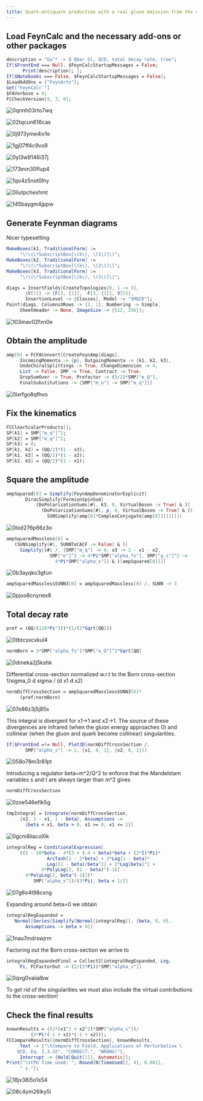 ```yaml
---
title: Quark-antiquark production with a real gluon emission from the decay of a virtual photon
---
```



## Load FeynCalc and the necessary add-ons or other packages

```mathematica
description = "Ga^* -> Q Qbar Gl, QCD, total decay rate, tree"; 
If[$FrontEnd === Null, $FeynCalcStartupMessages = False; 
      Print[description]; ]; 
If[$Notebooks === False, $FeynCalcStartupMessages = False]; 
$LoadAddOns = {"FeynArts"}; 
Get["FeynCalc`"]
$FAVerbose = 0; 
FCCheckVersion[9, 3, 0]; 
```

![0qnnh03rto7wq](img/0qnnh03rto7wq.svg)

![02tqcun616cas](img/02tqcun616cas.svg)

![0j973yme4iv1e](img/0j973yme4iv1e.svg)

![1gj07ff4c9vo9](img/1gj07ff4c9vo9.svg)

![0yl3w9146i37j](img/0yl3w9146i37j.svg)

![173evn30flup4](img/173evn30flup4.svg)

![1qo4z5not0lhy](img/1qo4z5not0lhy.svg)

![0liutpchexhmt](img/0liutpchexhmt.svg)

![145baygm4jppw](img/145baygm4jppw.svg)

## Generate Feynman diagrams

Nicer typesetting

```mathematica
MakeBoxes[k1, TraditionalForm] := 
     "\!\(\*SubscriptBox[\(k\), \(1\)]\)"; 
MakeBoxes[k2, TraditionalForm] := 
     "\!\(\*SubscriptBox[\(k\), \(2\)]\)"; 
MakeBoxes[k3, TraditionalForm] := 
     "\!\(\*SubscriptBox[\(k\), \(3\)]\)"; 
```

```mathematica
diags = InsertFields[CreateTopologies[0, 1 -> 3], 
       {V[1]} -> {F[3, {1}], -F[3, {1}], V[5]}, 
       InsertionLevel -> {Classes}, Model -> "SMQCD"]; 
Paint[diags, ColumnsXRows -> {2, 1}, Numbering -> Simple, 
     SheetHeader -> None, ImageSize -> {512, 256}]; 
```

![103mav02fxn0e](img/103mav02fxn0e.svg)

## Obtain the amplitude

```mathematica
amp[0] = FCFAConvert[CreateFeynAmp[diags], 
     IncomingMomenta -> {p}, OutgoingMomenta -> {k1, k2, k3}, 
     UndoChiralSplittings -> True, ChangeDimension -> 4, 
     List -> False, SMP -> True, Contract -> True, 
     DropSumOver -> True, Prefactor -> (3/2)*SMP["e_Q"], 
     FinalSubstitutions -> {SMP["m_u"] -> SMP["m_q"]}]
```

![0lxrfgo8qfhvo](img/0lxrfgo8qfhvo.svg)

## Fix the kinematics

```mathematica
FCClearScalarProducts[]; 
SP[k1] = SMP["m_q"]^2; 
SP[k2] = SMP["m_q"]^2; 
SP[k3] = 0; 
SP[k1, k2] = (QQ/2)*(1 - x3); 
SP[k1, k3] = (QQ/2)*(1 - x2); 
SP[k2, k3] = (QQ/2)*(1 - x1); 
```

## Square the amplitude

```mathematica
ampSquared[0] = Simplify[FeynAmpDenominatorExplicit[
       DiracSimplify[FermionSpinSum[
           (DoPolarizationSums[#1, k3, 0, VirtualBoson -> True] & )[
             (DoPolarizationSums[#1, p, 0, VirtualBoson -> True] & )[
               SUNSimplify[amp[0]*ComplexConjugate[amp[0]]]]]]]]]
```

![0lod276p66z3o](img/0lod276p66z3o.svg)

```mathematica
ampSquaredMassless[0] = 
   (SUNSimplify[#1, SUNNToCACF -> False] & )[
     Simplify[(#1 /. {SMP["m_q"] -> 0, x3 -> 2 - x1 - x2, 
                SMP["e"]^2 -> 4*Pi*SMP["alpha_fs"], SMP["g_s"]^2 -> 
                  4*Pi*SMP["alpha_s"]} & )[ampSquared[0]]]]
```

![0b3ayqko3gfun](img/0b3ayqko3gfun.svg)

```mathematica
ampSquaredMasslessSUNN3[0] = ampSquaredMassless[0] /. SUNN -> 3
```

![0pjoo8cnynex8](img/0pjoo8cnynex8.svg)

## Total decay rate

```mathematica
pref = (QQ/(128*Pi^3))*(1/(2*Sqrt[QQ]))
```

![0tbtcsxcxkul4](img/0tbtcsxcxkul4.svg)

```mathematica
normBorn = 3*SMP["alpha_fs"]*SMP["e_Q"]^2*Sqrt[QQ]
```

![0dmeka2j5kshk](img/0dmeka2j5kshk.svg)

Differential cross-section normalized w.r.t to the Born cross-section 1/sigma_0 d sigma / (d x1 d x2)

```mathematica
normDiffCrossSection = ampSquaredMasslessSUNN3[0]*
     (pref/normBorn)
```

![07e86z3j5j85s](img/07e86z3j5j85s.svg)

This integral is divergent for x1->1 and x2->1. The source of these divergences are infrared (when the gluon energy
approaches 0)  and collinear (when the gluon and quark become collinear) singularities.

```mathematica
If[$FrontEnd =!= Null, Plot3D[normDiffCrossSection /. 
       SMP["alpha_s"] -> 1, {x1, 0, 1}, {x2, 0, 1}]]
```

![058o78m3r81pt](img/058o78m3r81pt.svg)

Introducing a regulator beta=m^2/Q^2 to enforce that the Mandelstam variables s and t are always larger than m^2 gives

```mathematica
normDiffCrossSection
```

![0zoe546eflk5g](img/0zoe546eflk5g.svg)

```mathematica
tmpIntegral = Integrate[normDiffCrossSection, 
     {x2, 1 - x1, 1 - beta}, Assumptions -> 
       {beta < x1, beta > 0, x1 >= 0, x1 <= 1}]
```

![0gcm8ilacol0k](img/0gcm8ilacol0k.svg)

```mathematica
integralReg = ConditionalExpression[
     ((5 - 10*beta - 4*(3 + (-4 + beta)*beta + (2*I)*Pi)*
               ArcTanh[1 - 2*beta] + 2*Log[1 - beta]*
               Log[(1 - beta)/beta^2] + 2*Log[beta]^2 + 
             4*PolyLog[2, (1 - beta)^(-1)] - 
       4*PolyLog[2, beta^(-1)])*
          SMP["alpha_s"])/(3*Pi), beta < 1/2]
```

![07g6o4t98cxng](img/07g6o4t98cxng.svg)

Expanding around beta=0 we obtain

```mathematica
integralRegExpanded = 
   Normal[Series[Simplify[Normal[integralReg]], {beta, 0, 0}, 
       Assumptions -> beta > 0]]
```

![1nau7mdrswjrm](img/1nau7mdrswjrm.svg)

Factoring out the Born cross-section we arrive to

```mathematica
integralRegExpandedFinal = Collect2[integralRegExpanded, Log, 
     Pi, FCFactorOut -> (2/(3*Pi))*SMP["alpha_s"]]
```

![0qvg0vaiialbw](img/0qvg0vaiialbw.svg)

To get rid of the singularities we must also include the virtual contributions to the cross-section!

## Check the final results

```mathematica
knownResults = {(2*(x1^2 + x2^2)*SMP["alpha_s"])/
         (3*Pi*(-1 + x1)*(-1 + x2))}; 
FCCompareResults[{normDiffCrossSection}, knownResults, 
     Text -> {"\tCompare to Field, Applications of Perturbative \
    QCD, Eq. 2.3.32", "CORRECT.", "WRONG!"}, 
     Interrupt -> {Hold[Quit[1]], Automatic}]; 
Print["\tCPU Time used: ", Round[N[TimeUsed[], 4], 0.001], 
     " s."]; 
```

![18jx38i5o1s54](img/18jx38i5o1s54.svg)

![08c4ym26lky5i](img/08c4ym26lky5i.svg)